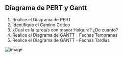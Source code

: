 <h2>Diagrama de PERT y Gantt</h2>

<ol>
  <li>Realice el Diagrama de PERT</li>
  <li>Identifique el Camino Crítico</li>
  <li>¿Cual es la tarea/s con mayor Holgura? ¿De cuanto?</li>
  <li>Realice el Diagrama de GANTT - Fechas Tempranas</li>
  <li>Realice el Diagrama de GANTT - Fechas Tardías</li>
</ol>

![image](https://user-images.githubusercontent.com/33643442/143868779-eb97829b-a3f8-4b67-b07a-a4cf8a05430c.png)

